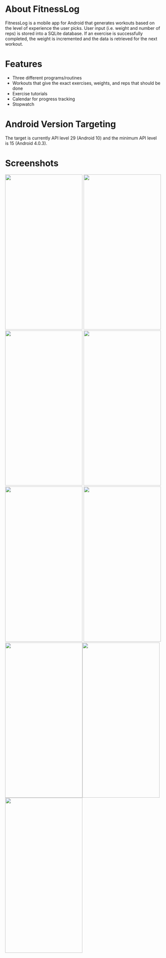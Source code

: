 # About FitnessLog
FitnessLog is a mobile app for Android that generates workouts based on the level of experience the user picks. User input (i.e. weight
and number of reps) is stored into a SQLite database. If an exercise is successfully completed, the weight is incremented and
the data is retrieved for the next workout. 

# Features
- Three different programs/routines
- Workouts that give the exact exercises, weights, and reps that should be done
- Exercise tutorials
- Calendar for progress tracking
- Stopwatch

# Android Version Targeting
The target is currently API level 29 (Android 10) and the minimum API level is 15 (Android 4.0.3). 

# Screenshots
<img src="https://user-images.githubusercontent.com/50305527/64324989-3692de80-cf7c-11e9-914c-cc29d1984839.png" height="500" width="250"> <img src="https://user-images.githubusercontent.com/50305527/64325173-85d90f00-cf7c-11e9-935e-016ccdff58b8.png" height="500" width="250"> <img src="https://user-images.githubusercontent.com/50305527/64327025-da31be00-cf7f-11e9-89bb-5a4e06a7ad66.png" height="500" width="250">
<img src="https://user-images.githubusercontent.com/50305527/64412320-ff880000-d043-11e9-9e13-a8f802113cc4.png" height="500" width="250"> <img src="(https://user-images.githubusercontent.com/50305527/64413606-a66d9b80-d046-11e9-8ef2-1193019c764b.png" height="500" width="250"> <img src="https://user-images.githubusercontent.com/50305527/64322745-05181400-cf78-11e9-9f6a-21673d52dad3.png" height="500" width="250">
<img src="https://user-images.githubusercontent.com/50305527/64322764-0b0df500-cf78-11e9-9db0-cceaf6bfcb97.png" height="500" width="250"><img src="https://user-images.githubusercontent.com/50305527/64322833-2547d300-cf78-11e9-834b-7d39f81904eb.png" height="500" width="250"> <img src="(https://user-images.githubusercontent.com/50305527/64413671-c43b0080-d046-11e9-9b28-cf361ed57903.png" height="500" width="250">
